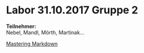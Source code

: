 # Labor 31.10.2017 Gruppe 2

**Teilnehmer:**  
Nebel, Mandl, Mörth, Martinak...

[Mastering Markdown](https://guides.github.com/features/mastering-markdown/)
